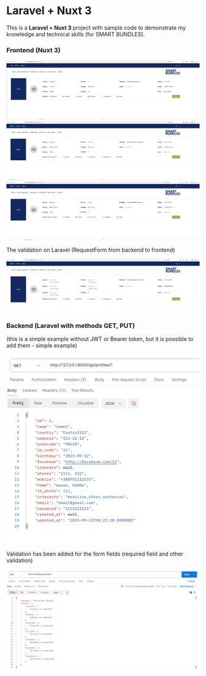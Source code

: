 # Laravel + Nuxt 3

This is a <b>Laravel + Nuxt 3</b> project with sample code to demonstrate my knowledge and technical skills (for SMART BUNDLES).

### Frontend (Nuxt 3)

<p align="left">
    <img src="./backend/public/images/screen1.png" />
    <img src="./backend/public/images/screen12.png" />
    <img src="./backend/public/images/screen11.png" />
</p>

The validation on Laravel (RequestForm from backend to frontend)
<p align="left">
    <img src="./backend/public/images/screen5.png" />
</p>

### Backend (Laravel with methods GET, PUT)
(this is a simple example without JWT or Bearer token, but it is possible to add them - simple example) 
 
<p align="left">
    <img src="./backend/public/images/screen2.png" />
</p>

Validation has been added for the form fields (required field and other validation)
<p align="left">
    <img src="./backend/public/images/screen3.png" />
</p>

